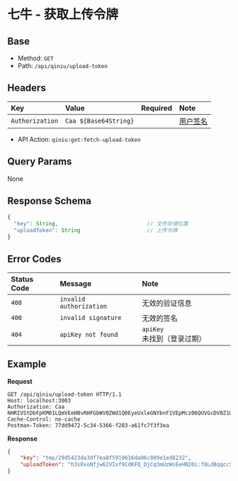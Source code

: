 # 七牛 - 获取上传令牌

## Base

* Method: `GET`
* Path: `/api/qiniu/upload-token`

## Headers

Key             | Value                 | Required | Note
:-------------- | :-------------------- | :------: | :--------------------
`Authorization` | `Caa ${Base64String}` |          | [用户签名][signature]

* API Action: `qiniu:get:fetch-upload-token`

## Query Params

None

## Response Schema

```js
{
  "key": String,                            // 文件存储位置
  "uploadToken": String                     // 上传令牌
}
```

## Error Codes

Status Code | Message                 | Note
:---------- | :---------------------- | :----
`400`       | `invalid authorization` | 无效的验证信息
`400`       | `invalid signature`     | 无效的签名
`404`       | `apiKey not found`      | `apiKey` 未找到（登录过期）

## Example

**Request**

```
GET /api/qiniu/upload-token HTTP/1.1
Host: localhost:3003
Authorization: Caa NHRIVStDbFpKM01LQmVEeHBvRHFGbWV0ZWd1Q0EyeUxleGNYbnF1VEpMcz06QUVGcDV0Z1UvOEdQWXdiZjVJSXlvWW40c1ZBPSAxNTEwMDM5MjM5MTkw
Cache-Control: no-cache
Postman-Token: 77dd9472-5c34-5366-f283-a61fc7f3f3ea
```

**Response**

```json
{
    "key": "tmp/29d5423da3df7ea8f5919616da06c809e1ed8232",
    "uploadToken": "h3sRxoNfjw62VIxf9CdKFQ_DjCq3mUzWsEeHN20i:f8LdBqqccSCFDtOJY4bJf6BpmUw=:eyJtaW1lTGltaXQiOiJpbWFnZS9qcGVnO2ltYWdlL3BuZyIsInNjb3BlIjoiZnctYmV0YS1pbWFnZXM6dG1wLzI5ZDU0MjNkYTNkZjdlYThmNTkxOTYxNmRhMDZjODA5ZTFlZDgyMzIiLCJkZWFkbGluZSI6MTUxMDA0MjgzOX0="
}
```

[signature]: ../../../../signature.md
